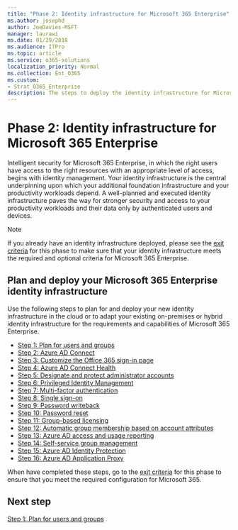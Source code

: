 ```yaml
---
title: "Phase 2: Identity infrastructure for Microsoft 365 Enterprise"
ms.author: josephd
author: JoeDavies-MSFT
manager: laurawi
ms.date: 01/29/2018
ms.audience: ITPro
ms.topic: article
ms.service: o365-solutions
localization_priority: Normal
ms.collection: Ent_O365
ms.custom:
- Strat_O365_Enterprise
description: The steps to deploy the identity infrastructure for Microsoft 365 Enterprise.
---
```


# Phase 2: Identity infrastructure for Microsoft 365 Enterprise

Intelligent security for Microsoft 365 Enterprise, in which the right users have access to the right resources with an appropriate level of access, begins with identity management. Your identity infrastructure is the central underpinning upon which your additional foundation infrastructure and your productivity workloads depend. A well-planned and executed identity infrastructure paves the way for stronger security and access to your productivity workloads and their data only by authenticated users and devices.

>[!Note]
>If you already have an identity infrastructure deployed, please see the [exit criteria](identity-exit-criteria.md) for this phase to make sure that your identity infrastructure meets the required and optional criteria for Microsoft 365 Enterprise.
>


## Plan and deploy your Microsoft 365 Enterprise identity infrastructure 

Use the following steps to plan for and deploy your new identity infrastructure in the cloud or to adapt your existing on-premises or hybrid identity infrastructure for the requirements and capabilities of Microsoft 365 Enterprise. 

- [Step 1: Plan for users and groups](identity-plan-users-groups.md)
- [Step 2: Azure AD Connect](identity-azure-ad-connect.md)
- [Step 3: Customize the Office 365 sign-in page](identity-customize-office-365-sign-in.md)
- [Step 4: Azure AD Connect Health](identity-azure-ad-connect-health.md)
- [Step 5: Designate and protect administrator accounts](identity-designate-protect-admin-accounts.md)
- [Step 6: Privileged Identity Management](identity-privileged-identity-management.md)
- [Step 7: Multi-factor authentication](identity-multi-factor-authentication.md)
- [Step 8: Single sign-on](identity-single-sign-on.md)
- [Step 9: Password writeback](identity-password-writeback.md)
- [Step 10: Password reset](identity-password-reset.md)
- [Step 11: Group-based licensing](identity-group-based-licensing.md)
- [Step 12: Automatic group membership based on account attributes](identity-automatic-group-membership.md)
- [Step 13: Azure AD access and usage reporting](identity-azure-ad-access-usage-reporting.md)
- [Step 14: Self-service group management](identity-self-service-group-management.md)
- [Step 15: Azure AD Identity Protection](identity-azure-ad-identity-protection.md)
- [Step 16: Azure AD Application Proxy](identity-azure-ad-application-proxy.md)

When have completed these steps, go to the [exit criteria](identity-exit-criteria.md) for this phase to ensure that you meet the required configuration for Microsoft 365.

## Next step

[Step 1: Plan for users and groups](identity-plan-users-groups.md)